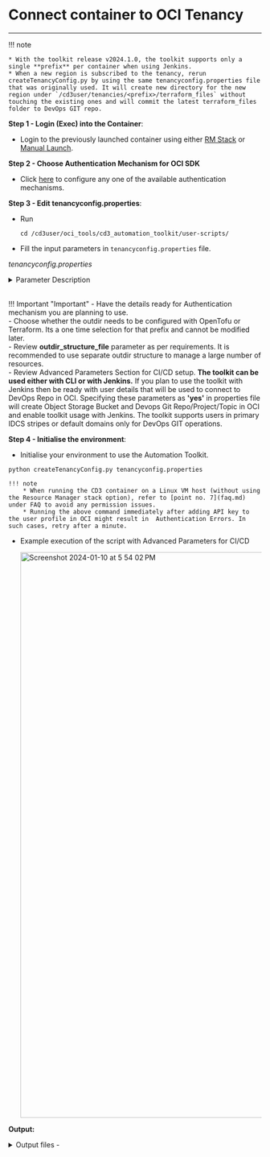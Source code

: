 # **Connect container to OCI Tenancy**
---

!!! note 

    * With the toolkit release v2024.1.0, the toolkit supports only a single **prefix** per container when using Jenkins.
    * When a new region is subscribed to the tenancy, rerun createTenancyConfig.py by using the same tenancyconfig.properties file that was originally used. It will create new directory for the new region under `/cd3user/tenancies/<prefix>/terraform_files` without touching the existing ones and will commit the latest terraform_files folder to DevOps GIT repo.

**Step 1 - Login (Exec) into the Container**:

* Login to the previously launched container using either [RM Stack](launch-from-rmstack.md) or [Manual Launch](launch-from-local.md).

**Step 2 - Choose Authentication Mechanism for OCI SDK**</a>

* Click [here](authmechanisms.md) to configure any one of the available authentication mechanisms.
  
**Step 3 - Edit tenancyconfig.properties**:

* Run 
  ```
  cd /cd3user/oci_tools/cd3_automation_toolkit/user-scripts/
  ```

* Fill the input parameters in ```tenancyconfig.properties``` file.


_tenancyconfig.properties_

<details>
    <summary> Parameter Description </summary>
    <table>
        <tr>
            <th>Parameter</th>
            <th>Description</th>
            <th>Example</th>
        </tr>
        <tr>
            <td>prefix</td>
            <td>Friendly name for the Customer Tenancy</td>
            <td>demo</td>
        </tr>
        <tr>
            <td>tenancy_ocid</td>
            <td>OCID of the tenancy</td>
            <td>ocid1.tenancy.oc1..aaaaaa...5t</td>
        </tr>
        <tr>
            <td>region</td>
            <td>OCI Region identifier</td>
            <td>us-phoenix-1</td>
        </tr>
        <tr>
            <td>auth_mechanism</td>
            <td>Auth Mechanism for OCI APIs</td>
            <td>api_key, instance_principal, session_token</td>
        </tr>
        <tr>
            <td>user_ocid</td>
            <td>Required only if ${auth_mechanism} is selected as api_key. Leave empty if 'instance_principal' or 'session_token' is used</td>
            <td>ocid1.user.oc1..aaaaa...6a</td>
        </tr>
        <tr>
            <td>key_path</td>
            <td>Required only if ${auth_mechanism} is selected as api_key. Leave empty if 'instance_principal' or 'session_token' is used. Path of API Private Key (PEM Key) File </td>
            <td>Defaults to /cd3user/tenancies/keys/oci_api_private.pem when left empty</td>
        </tr>
        <tr>
            <td>fingerprint</td>
            <td>Required only if ${auth_mechanism} is selected as api_key. Leave empty if 'instance_principal' or 'session_token' is used</td>
            <td>9f:20:0b:....:8c</td>
        </tr>
        <tr>
            <td>outdir_structure_file</td>
            <td>The outdir_structure_file defines the grouping of the terraform auto.tf.vars for the various generated resources.To group resources into different directories within each region - specify the absolute path to the file.To have all the files generated in a single directory in the corresponding region, leave this variable blank.</td>
            <td>Defaults to /cd3user/oci_tools/cd3_automation_toolkit/user-scripts/outdir_structure_file.properties</td>
        </tr>

        <tr>
            <td>tf_or_tofu</td>
            <td>IaC Tool to be configured - Terraform or OpenTofu</td>
            <td>terraform</td>
        </tr>
        <tr>
        <tr>
            <td>ssh_public_key</td>
            <td>SSH Key for launched instances; Use '\n' as the delimiter to add multiple ssh keys.</td>
            <td>ssh-rsa AAXXX......yhdlo\nssh-rsa AAxxskj...edfwf</td>
        </tr>
    </table>
</details>



<details>
    <summary> Advanced Parameters - Fill this to use toolkit with Jenkins </summary>
    <table style="width:100%">
        <tr>
            <th style="width:25%">Parameter</th>
            <th style="width:50%">Description</th>
            <th style="width:25%">Example</th>
        </tr>
        <tr>
            <td>compartment_ocid</td>
            <td>Compartment OCID where Bucket and DevOps Project/repo will be created; defaults to root if left empty.</td>
            <td>ocid1.compartment.oc1..aaaaaaaa7....ga</td>
        </tr>
        <tr>
            <td>use_remote_state</td>
            <td>Remote state configuration: Enter yes if remote state needs to be configured, else tfstate will be stored on local filesystem. Needs to be set as "yes" for Jenkins. </td>
            <td>yes/no</td>
        </tr>
        <tr>
            <td>remote_state_bucket_name</td>
            <td>Specify bucket name if you want to use existing bucket else leave empty.If left empty, Bucket with name ${prefix}-automation-toolkit-bucket will be created/reused in ${region}.</td>
            <td>demo_bucket</td>
        </tr>
        <tr>
            <td>use_oci_devops_git</td>
            <td>OCI DevOps GIT configuration: Enter yes if generated terraform_files need to be stored in OCI DevOps GIT Repo else they will be stored on local filesystem. Will enforce 'yes' for use_remote_state in case this value is set to 'yes'. Needs to be set as "yes" for Jenkins. </td>
            <td>yes/no</td>
        </tr>
        <tr>
            <td>oci_devops_git_repo_name</td>
            <td>Specify Repo name if you want to use existing OCI Devops GIT Repository else leave empty Format: <project_name/repo_name\>. If left empty, DevOps items  with names <b>${prefix}-automation-toolkit-project/repo/topic</b> will be created/reused in ${region}.</td>
            <td>demo_repo</td>
        </tr>
        <tr>
            <td>oci_devops_git_user</td>
            <td>User Details to perform GIT operations in OCI Devops GIT Repo. 
        Mandatory when using $(auth_mechanism) as instance_principal or session_token. 
        Format: <b>&lt;domainName&gt;/&lt;userName&gt;@&lt;tenancyName&gt;</b>
        When left empty, it will be fetched from $(user_ocid) for $(auth_mechanism) as api_key. 
        Customer Secret Key will also be configured for this user for S3 credentials of the bucket when $(auth_mechanism) is instance_principal or session_token</td>
            <td>oracleidentitycloudservice/devopsuser@oracle.com@ocitenant</td>
        </tr>
        <tr>
            <td>oci_devops_git_key</td>
            <td>When left empty, same key file from $(key_path) used for $(auth_mechanism) as api_key will be copied to <b>/cd3user/tenancies/&lt;prefix&gt;/</b> and used for GIT Operations. Make sure the api key file permissions are rw(600) for cd3user</td>
            <td>/cd3user/tenancies/keys/oci_api_private.pem</td>
        </tr>
    </table>

</details>

<br>

!!! Important "Important"
    - Have the details ready for Authentication mechanism you are planning to use.<br>
    - Choose whether the outdir needs to be configured with OpenTofu or Terraform. Its a one time selection for that prefix and cannot be modified later.<br>
    - Review **outdir_structure_file** parameter as per requirements. It is recommended to use separate outdir structure to manage a large number of resources. <br>
    - Review Advanced Parameters Section for CI/CD setup. **The toolkit can be used either with CLI or with Jenkins.** If you plan to use the toolkit with Jenkins then be ready with user details that will be used to connect to DevOps Repo in OCI. Specifying these parameters as **'yes'** in properties file will create Object Storage Bucket and Devops Git Repo/Project/Topic in OCI and enable toolkit usage with Jenkins. The toolkit supports users in primary IDCS stripes or default domains only for DevOps GIT operations.<br>

 
**Step 4 - Initialise the environment**:

* Initialise your environment to use the Automation Toolkit.
```
python createTenancyConfig.py tenancyconfig.properties
```

    !!! note 
        * When running the CD3 container on a Linux VM host (without using the Resource Manager stack option), refer to [point no. 7](faq.md) under FAQ to avoid any permission issues.
        * Running the above command immediately after adding API key to the user profile in OCI might result in  Authentication Errors. In such cases, retry after a minute.



-  Example execution of the script with Advanced Parameters for CI/CD

    <img width="1124" alt="Screenshot 2024-01-10 at 5 54 02 PM" src="../images/connecttotenancy.png">


**Output:**

<details>
    <summary> Output files - </summary>
    <table>
        <tr>
            <th>Files Generated</th>
            <th>At File Path</th>
            <th>Comment/Purpose</th>
        </tr>
        <tr>
            <td>setUpOCI.properties</td>
            <td>/cd3user/tenancies/&lt;prefix&gt;/&lt;prefix>_setUpOCI.properties</td>
            <td>Customer Specific properties</td>
        </tr>
        <tr>
            <td>outdir_structure_file.properties</td>
            <td>/cd3user/tenancies/&lt;prefix&gt;/&lt;prefix&gt;_outdir_structure_file</td>
            <td>Customer Specific properties file for outdir structure.
            This file will not be generated if 'outdir_structure_file' parameter was set to empty(single outdir)in tenancyconfig.properties while running createTenancyConfig.py</td>
        </tr>
        <tr>
            <td>Region based directories</td>
            <td>/cd3user/tenancies/&lt;prefix&gt;/terraform_files</td>
            <td>Tenancy's subscribed regions based directories for the generation of terraform files.
                Each region directorywill contain individual directory for each service based on the parameter 'outdir_structure_file'</td>
        </tr>
        <tr>
            <td>Variables File,Provider File, Root and Sub terraform modules</td>
            <td>/cd3user/tenancies/&lt;prefix&gt;/terraform_files/&lt;region></td>
            <td>Required for terraform to work. Variables file and Provider file willbe genrated based on authentication mechanism chosen.</td>
        </tr>
        <tr>
            <td>out file</td>
            <td>/cd3user/tenancies/&lt;prefix&gt;/createTenancyConfig.out</td>
            <td>This file contains acopy of information displayed as the console output.</td>
        </tr>
        <tr>
            <td>OCI Config File</td>
            <td>/cd3user/tenancies/&lt;prefix&gt;/.config_files/&lt;prefix&gt;_oci_config</td>
            <td>Customer specific Config file for OCI API calls. This will havedata based on authentication mechanism chosen.</td>
        </tr>
        <tr>
            <td>Public and Private Key Pair</td>
            <td>Copied from /cd3user/tenancies/keys/ to /cd3usertenancies/&lt;prefix&gt;/.config_files</td>
            <td>API Key for authentication mechanism as API_Key arecopied to customer specific out directory locations for easy access.</td>
        </tr>
        <tr>
            <td>GIT Config File</td>
            <td>/cd3user/tenancies/&lt;prefix&gt;/.config_files/&lt;prefix&gt;_git_config</td>
            <td>Customer specific GIT Config file for OCI Dev Ops GIT operations.This is generated only if use_oci_devops_git is set to yes</td>
        </tr>
        <tr>
            <td>S3 Credentials File</td>
            <td>/cd3user/tenancies/&lt;prefix&gt;/.config_files/&lt;prefix&gt;_s3_credentials</td>
            <td>This file contains access key and secret for S3 compatible OSbucket to manage remote terraform state. This is generated only if use_remote_state is set to yes</td>
        </tr>
        <tr>
            <td>Jenkins Home</td>
            <td>/cd3user/tenancies/jenkins_home</td>
            <td>This folder contains jenkins specific data. Single Jenkins instance can be setup for a single container.</td>
        </tr>
        <tr>
            <td>tenancyconfig.properties</td>
            <td>/cd3user/tenancies/&lt;prefix&gt;/.config_files/&lt;prefix&gt;_tenancyconfig.properties</td>
            <td>The input properties file used to execute the script is copied to custome folder to retain for future reference. This can be used when the script needs tobe re-run with same parameters at later stage.</td>
        </tr>
        
    </table>

</details>
<br>
The next pages will guide you to use the toolkit either via CLI or via Jenkins. You can continue with the instructions provided.

[Use Toolkit with CLI](cd3-cli.md){ .md-button } [Use Toolkit with Jenkins](cd3-jenkins.md){ .md-button }